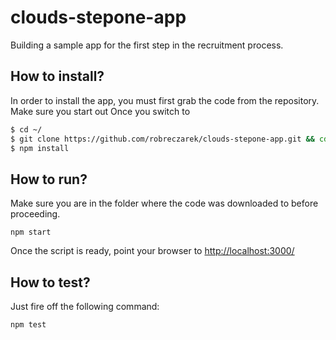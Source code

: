 # clouds-stepone-app
Building a sample app for the first step in the recruitment process.

## How to install?
In order to install the app, you must first grab the code from the repository. Make sure you start out Once you switch to 
```bash
$ cd ~/
$ git clone https://github.com/robreczarek/clouds-stepone-app.git && cd clouds-stepone-app
$ npm install
```

## How to run?
Make sure you are in the folder where the code was downloaded to before proceeding.
```
npm start
```
Once the script is ready, point your browser to [http://localhost:3000/](http://localhost:3000/)

## How to test?
Just fire off the following command:
```
npm test
```
